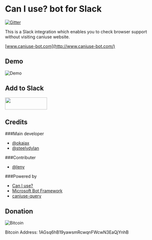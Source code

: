 Can I use? bot for Slack
==========
[![Gitter](https://badges.gitter.im/steelaxe/can-i-use-bot.svg)](https://gitter.im/steelaxe/can-i-use-bot?utm_source=badge&utm_medium=badge&utm_campaign=pr-badge)

This is a Slack integration which enables you to check browser support without visiting caniuse website.

[www.caniuse-bot.com](http://www.caniuse-bot.com/)

Demo
--------

<img src="http://www.caniuse-bot.com/assets/images/Demo.gif" alt="Demo" style="max-width: 600px;"/>


Add to Slack
--------
<a href="https://slack.com/oauth/authorize?scope=incoming-webhook,bot&client_id=39170978977.46522048998&redirect_uri=https%3a%2f%2fslack.botframework.com%2fHome%2fauth&state=can-i-use-bot"><img height="40" width="139" src="https://platform.slack-edge.com/img/add_to_slack.png" srcset="https://platform.slack-edge.com/img/add_to_slack.png 1x, https://platform.slack-edge.com/img/add_to_slack@2x.png 2x"></a>

Credits
--------

###Main developer

* [@okajax](https://github.com/okajax)
* [@steelydylan](https://github.com/steelydylan)

###Contributer

* [@leny](https://github.com/leny)

###Powered by

* [Can I use?](http://caniuse.com/)
* [Microsoft Bot Framework](https://dev.botframework.com/)
* [caniuse-query](https://www.npmjs.com/package/caniuse-query)


Donation
--------
![Bitcoin](http://www.caniuse-bot.com/assets/images/bitcoin_logo.png)

Bitcoin Address:
1AGsq6hB19yawsmRcwqnFWcwN3EaQjYnhB
